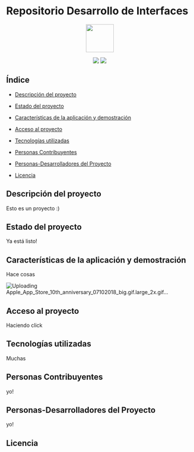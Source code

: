 # Repositorio Desarrollo de Interfaces
<p align="center"> <img height=75 src="https://cpr.afundacion.org/inicio/wp-content/themes/Nexus/images/obc_header.png"></p>
<p align="center"> 
  <img src="https://img.shields.io/badge/status-in%20progress-green">
  <img src="https://img.shields.io/badge/java-orange">
</p>

## Índice

* [Descripción del proyecto](#descripción-del-proyecto)

* [Estado del proyecto](#Estado-del-proyecto)

* [Características de la aplicación y demostración](#Características-de-la-aplicación-y-demostración)

* [Acceso al proyecto](#acceso-proyecto)

* [Tecnologías utilizadas](#tecnologías-utilizadas)

* [Personas Contribuyentes](#personas-contribuyentes)

* [Personas-Desarrolladores del Proyecto](#personas-desarrolladores)

* [Licencia](#licencia)


## Descripción del proyecto

Esto es un proyecto :)

## Estado del proyecto

Ya está listo!

## Características de la aplicación y demostración

Hace cosas

![Uploading Apple_App_Store_10th_anniversary_07102018_big.gif.large_2x.gif…]()


## Acceso al proyecto

Haciendo click

## Tecnologías utilizadas

Muchas

## Personas Contribuyentes

yo!

## Personas-Desarrolladores del Proyecto

yo!

## Licencia














